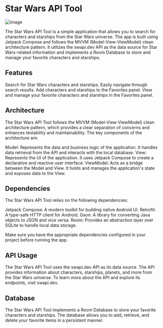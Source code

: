 # Star Wars API Tool

![image](https://github.com/AltynZhanbyr/StarWarsAPITool/assets/75243205/1b68bcf8-a42e-4c8b-967d-1c406601ad76)

The Star Wars API Tool is a simple application that allows you to search for characters and starships from the Star Wars universe. The app is built using Jetpack Compose and follows the MVVM (Model-View-ViewModel) clean architecture pattern. It utilizes the swapi.dev API as the data source for Star Wars-related information and implements a Room Database to store and manage your favorite characters and starships.

## Features
Search for Star Wars characters and starships.
Easily navigate through search results.
Add characters and starships to the Favorites panel.
View and manage your favorite characters and starships in the Favorites panel.

## Architecture
The Star Wars API Tool follows the MVVM (Model-View-ViewModel) clean architecture pattern, which provides a clear separation of concerns and enhances testability and maintainability. The key components of the architecture are:

Model: Represents the data and business logic of the application. It handles data retrieval from the API and interacts with the local database.
View: Represents the UI of the application. It uses Jetpack Compose to create a declarative and reactive user interface.
ViewModel: Acts as a bridge between the Model and View. It holds and manages the application's state and exposes data to the View.

## Dependencies
The Star Wars API Tool relies on the following dependencies:

Jetpack Compose: A modern toolkit for building native Android UI.
Retrofit: A type-safe HTTP client for Android.
Gson: A library for converting Java objects to JSON and vice versa.
Room: Provides an abstraction layer over SQLite to handle local data storage.

Make sure you have the appropriate dependencies configured in your project before running the app.

## API Usage
The Star Wars API Tool uses the swapi.dev API as its data source. The API provides information about characters, starships, planets, and more from the Star Wars universe. To learn more about the API and explore its endpoints, visit swapi.dev.

## Database
The Star Wars API Tool implements a Room Database to store your favorite characters and starships. The database allows you to add, retrieve, and delete your favorite items in a persistent manner.

